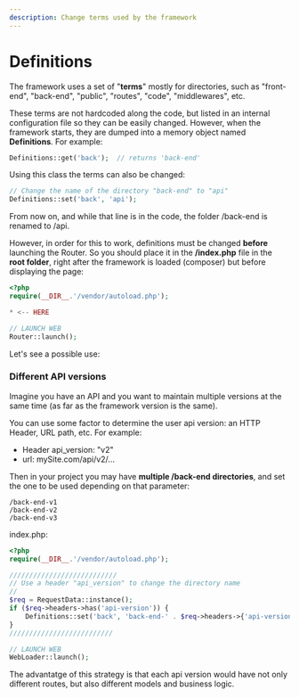 ```yaml
---
description: Change terms used by the framework
---
```


# Definitions

The framework uses a set of "**terms**" mostly for directories, such as "front-end", "back-end", "public", "routes", "code", "middlewares", etc.

These terms are not hardcoded along the code, but listed in an internal configuration file so they can be easily changed. However, when the framework starts, they are dumped into a memory object named **Definitions**. For example:

```php
Definitions::get('back');  // returns 'back-end'
```

Using this class the terms can also be changed:

```php
// Change the name of the directory "back-end" to "api"
Definitions::set('back', 'api');
```

From now on, and while that line is in the code, the folder /back-end is renamed to /api.

However, in order for this to work, definitions must be changed **before** launching the Router. So you should place it in the **/index.php** file in the **root folder**, right after the framework is loaded (composer) but before displaying the page:

```php
<?php 
require(__DIR__.'/vendor/autoload.php');

* <-- HERE

// LAUNCH WEB
Router::launch();
```

Let's see a possible use:

### Different API versions

Imagine you have an API and you want to maintain multiple versions at the same time (as far as the framework version is the same).

You can use some factor to determine the user api version: an HTTP Header, URL path, etc. For example:

* Header api\_version: "v2"
* url:  mySite.com/api/v2/...

Then in your project you may have **multiple /back-end directories**, and set the one to be used depending on that parameter:

```
/back-end-v1
/back-end-v2
/back-end-v3
```

index.php:

```php
<?php 
require(__DIR__.'/vendor/autoload.php');

///////////////////////////
// Use a header "api_version" to change the directory name
//
$req = RequestData::instance();
if ($req->headers->has('api-version')) {
    Definitions::set('back', 'back-end-' . $req->headers->{'api-version'});
}
//////////////////////////

// LAUNCH WEB
WebLoader::launch();
```

The advantatge of this strategy is that each api version would have not only different routes, but also different models and business logic.
